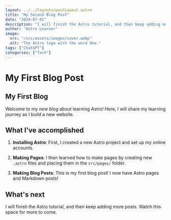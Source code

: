 ```yaml
---
layout: ../../layouts/postLayout.astro
title: "My Second Blog Post"
date: "2024-07-01"
description: "I will finish the Astro tutorial, and then keep adding more posts. Watch this space for more to come"
author: "Astro Learner"
image:
  src: "/src/assets/images/cover.webp"
  alt: "The Astro logo with the word One."
tags: ["ChatGPT"]
categories: ["Tech"]
---
```


# My First Blog Post
<h2>My First Blog </h2>


Welcome to my _new blog_ about learning Astro! Here, I will share my learning journey as I build a new website.

## What I've accomplished

1. **Installing Astro**: First, I created a new Astro project and set up my online accounts.

2. **Making Pages**: I then learned how to make pages by creating new `.astro` files and placing them in the `src/pages/` folder.

3. **Making Blog Posts**: This is my first blog post! I now have Astro pages and Markdown posts!

## What's next

I will finish the Astro tutorial, and then keep adding more posts. Watch this space for more to come.
